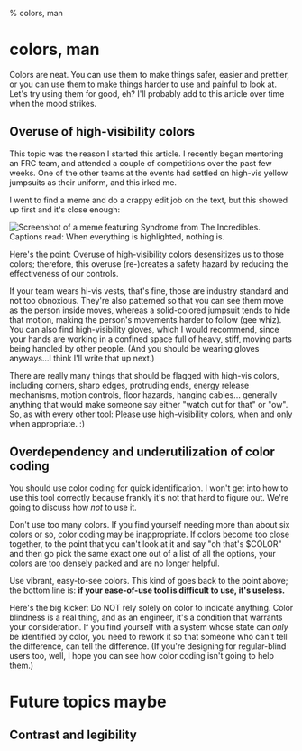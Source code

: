 % colors, man

# colors, man

Colors are neat. You can use them to make things safer, easier and prettier, or you can use them to make things harder to use and painful to look at. Let's try using them for good, eh? I'll probably add to this article over time when the mood strikes.

## Overuse of high-visibility colors

This topic was the reason I started this article. I recently began mentoring an FRC team, and attended a couple of competitions over the past few weeks. One of the other teams at the events had settled on high-vis yellow jumpsuits as their uniform, and this irked me.

I went to find a meme and do a crappy edit job on the text, but this showed up first and it's close enough:

![Screenshot of a meme featuring Syndrome from The Incredibles. Captions read: When everything is highlighted, nothing is.](/images/when-everything-is-highlighted.png)

Here's the point: Overuse of high-visibility colors desensitizes us to those colors; therefore, this overuse (re-)creates a safety hazard by reducing the effectiveness of our controls.

If your team wears hi-vis vests, that's fine, those are industry standard and not too obnoxious. They're also patterned so that you can see them move as the person inside moves, whereas a solid-colored jumpsuit tends to hide that motion, making the person's movements harder to follow (gee whiz). You can also find high-visibility gloves, which I would recommend, since your hands are working in a confined space full of heavy, stiff, moving parts being handled by other people. (And you should be wearing gloves anyways...I think I'll write that up next.)

There are really many things that should be flagged with high-vis colors, including corners, sharp edges, protruding ends, energy release mechanisms, motion controls, floor hazards, hanging cables... generally anything that would make someone say either "watch out for that" or "ow". So, as with every other tool: Please use high-visibility colors, when and only when appropriate. :)

## Overdependency and underutilization of color coding

You should use color coding for quick identification. I won't get into how to use this tool correctly because frankly it's not that hard to figure out. We're going to discuss how _not_ to use it.

Don't use too many colors. If you find yourself needing more than about six colors or so, color coding may be inappropriate. If colors become too close together, to the point that you can't look at it and say "oh that's $COLOR" and then go pick the same exact one out of a list of all the options, your colors are too densely packed and are no longer helpful.

Use vibrant, easy-to-see colors. This kind of goes back to the point above; the bottom line is: **if your ease-of-use tool is difficult to use, it's useless.**

Here's the big kicker: Do NOT rely solely on color to indicate anything. Color blindness is a real thing, and as an engineer, it's a condition that warrants your consideration. If you find yourself with a system whose state can _only_ be identified by color, you need to rework it so that someone who can't tell the difference, can tell the difference. (If you're designing for regular-blind users too, well, I hope you can see how color coding isn't going to help them.)

# Future topics maybe

## Contrast and legibility